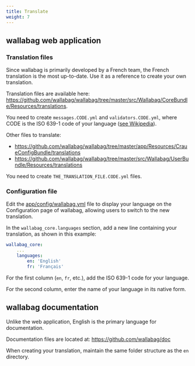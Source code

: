 ```yaml
---
title: Translate
weight: 7
---
```


## wallabag web application

### Translation files

Since wallabag is primarily developed by a French team, the French
translation is the most up-to-date. Use it as a reference to create
your own translation.

Translation files are available here:
https://github.com/wallabag/wallabag/tree/master/src/Wallabag/CoreBundle/Resources/translations.

You need to create `messages.CODE.yml` and `validators.CODE.yml`, where
CODE is the ISO 639-1 code of your language ([see
Wikipedia](https://en.wikipedia.org/wiki/List_of_ISO_639-1_codes)).

Other files to translate:

- https://github.com/wallabag/wallabag/tree/master/app/Resources/CraueConfigBundle/translations
- https://github.com/wallabag/wallabag/tree/master/src/Wallabag/UserBundle/Resources/translations

You need to create `THE_TRANSLATION_FILE.CODE.yml` files.

### Configuration file

Edit the [app/config/wallabag.yml](https://github.com/wallabag/wallabag/blob/master/app/config/wallabag.yml)
file to display your language on the Configuration page of wallabag, allowing users to switch to the new translation.

In the `wallabag_core.languages` section, add a new line containing your
translation, as shown in this example:

```yaml
wallabag_core:
    ...
    languages:
        en: 'English'
        fr: 'Français'
```

For the first column (`en`, `fr`, etc.), add the ISO 639-1 code for your language.

For the second column, enter the name of your language in its native form.

## wallabag documentation

Unlike the web application, English is the primary language for documentation.

Documentation files are located at:
<https://github.com/wallabag/doc>

When creating your translation, maintain the same folder structure as the `en` directory.
